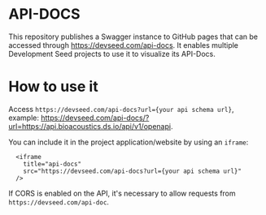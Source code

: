 # API-DOCS

This repository publishes a Swagger instance to GitHub pages that can be accessed through https://devseed.com/api-docs. It enables multiple Development Seed projects to use it to visualize its API-Docs. 

# How to use it

Access `https://devseed.com/api-docs?url={your api schema url}`, example: https://devseed.com/api-docs/?url=https://api.bioacoustics.ds.io/api/v1/openapi.

You can include it in the project application/website by using an `iframe`:

```
  <iframe
    title="api-docs"
    src="https://devseed.com/api-docs?url={your api schema url}"
  />
```

If CORS is enabled on the API, it's necessary to allow requests from `https://devseed.com/api-doc`.
